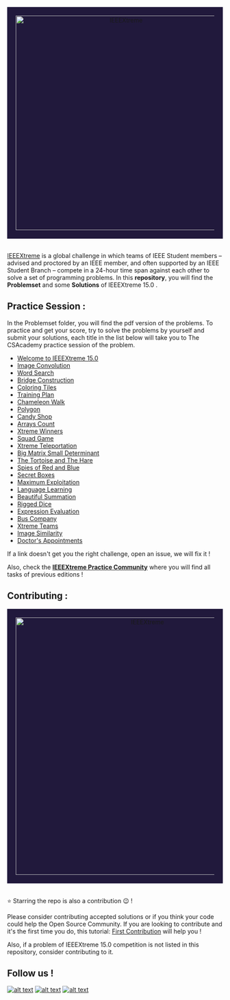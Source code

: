 <div style='background-color:#21193c; padding:20px' align="center">
    <img alt="IEEEXtreme" src="https://github.com/ieee-ensias/IEEEXtreme-15.0/blob/master/logo.png" width="500" />
</div>
<br>

[IEEEXtreme](https://ieeextreme.org/) is a global challenge in which teams of IEEE Student members – advised and proctored by an IEEE member, and often supported by an IEEE Student Branch – compete in a 24-hour time span against each other to solve a set of programming problems. In this __repository__, you will find the __Problemset__ and some __Solutions__ of IEEEXtreme 15.0 .


## Practice Session :

In the Problemset folder, you will find the pdf version of the problems. To practice and get your score, try to solve the problems by yourself and submit your solutions, each title in the list below will take you to The CSAcademy practice session of the problem. 

* [Welcome to IEEEXtreme 15.0](https://csacademy.com/ieeextreme-practice/task/welcome-ieeextreme-15/)
* [Image Convolution](https://csacademy.com/ieeextreme-practice/task/image-convolution/)
* [Word Search](https://csacademy.com/ieeextreme-practice/task/wordsearch/)
* [Bridge Construction](https://csacademy.com/ieeextreme-practice/task/bridge/)
* [Coloring Tiles](https://csacademy.com/ieeextreme-practice/task/coloring-tiles/)
* [Training Plan](https://csacademy.com/ieeextreme-practice/task/training-plan/)
* [Chameleon Walk](https://csacademy.com/ieeextreme-practice/task/chameleon/)
* [Polygon](https://csacademy.com/ieeextreme-practice/task/polygon/)
* [Candy Shop](https://csacademy.com/ieeextreme-practice/task/candy-shop/)
* [Arrays Count](https://csacademy.com/ieeextreme-practice/task/arrays-count/)
* [Xtreme Winners](https://csacademy.com/ieeextreme-practice/task/xtreme-winners/)
* [Squad Game](https://csacademy.com/ieeextreme-practice/task/squad-game/)
* [Xtreme Teleportation](https://csacademy.com/ieeextreme-practice/task/teleportation/)
* [Big Matrix Small Determinant](https://csacademy.com/ieeextreme-practice/task/big-matrix-small-determinant/)
* [The Tortoise and The Hare](https://csacademy.com/ieeextreme-practice/task/the-tortoise-and-the-hare/)
* [Spies of Red and Blue](https://csacademy.com/ieeextreme-practice/task/spies/)
* [Secret Boxes](https://csacademy.com/ieeextreme-practice/task/secret-boxes/)
* [Maximum Exploitation](https://csacademy.com/ieeextreme-practice/task/exploitation/)
* [Language Learning](https://csacademy.com/ieeextreme-practice/task/language-learning/)
* [Beautiful Summation](https://csacademy.com/ieeextreme-practice/task/summation/)
* [Rigged Dice](https://csacademy.com/ieeextreme-practice/task/rigged-dice/)
* [Expression Evaluation](https://csacademy.com/ieeextreme-practice/task/expression/)
* [Bus Company](https://csacademy.com/ieeextreme-practice/task/buscompany/)
* [Xtreme Teams](https://csacademy.com/ieeextreme-practice/task/xtreme-teams/)
* [Image Similarity](https://csacademy.com/ieeextreme-practice/task/image-similarity/)
* [Doctor's Appointments](https://csacademy.com/ieeextreme-practice/task/appointment/)


If a link doesn't get you the right challenge, open an issue, we will fix it ! 

Also, check the __[IEEEXtreme Practice Community](https://csacademy.com/contest/ieeextreme-practice/task/)__ where you will find all tasks of previous editions !


## Contributing :

<div style='background-color:#21193c; padding:20px' align="center">
    <img alt="IEEEXtreme" src="https://github.com/ieee-ensias/IEEEXtreme-15.0/blob/master/logo.png" width="600" />
</div>
<br>


:star: Starring the repo is also a contribution :wink: !

Please consider contributing accepted solutions or if you think your code could help the Open Source Community. If you are looking to contribute and it's the first time you do, this tutorial: [First Contribution](https://github.com/firstcontributions/first-contributions) will help you !

Also, if a problem of IEEEXtreme 15.0 competition is not listed in this repository, consider contributing to it. 



## Follow us !
<!-- Please don't remove this: Grab your social icons from https://github.com/carlsednaoui/gitsocial -->
<!-- display the social media buttons in your README -->
[![alt text][2.1]][2]
[![alt text][1.1]][1]
[![alt text][6.1]][6]
<!-- links to social media icons -->
<!-- icons with padding -->
[2.1]: http://i.imgur.com/P3YfQoD.png (facebook icon with padding)
[1.1]: http://i.imgur.com/tXSoThF.png (twitter icon with padding)
[6.1]: http://i.imgur.com/0o48UoR.png (github icon with padding)
<!-- links to your social media accounts -->
<!-- update these accordingly -->
[1]: http://www.twitter.com/EnsiasSb
[2]: http://www.facebook.com/ieee.ensias.studentb
[6]: http://www.github.com/ieee-ensias
<!-- Please don't remove this: Grab your social icons from https://github.com/carlsednaoui/gitsocial -->
